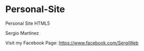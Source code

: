 # Personal-Site
Personal Site HTML5

Sergio Martínez

Visit my Facebook Page: https://www.facebook.com/SergiWeb
